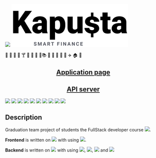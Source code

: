 
![](https://cdn-icons.flaticon.com/png/128/3639/premium/3639404.png?token=exp=1644439860~hmac=45753d5359f7cd193c60cf83487874df) ![](https://raw.githubusercontent.com/Evgeniya-star-35/finally-react/main/src/images/title.png)

:cake: :fork_and_knife: :pizza: :hamburger: :cocktail: :book: :palm_tree: :gift: :pill::books: :bicyclist: :car: :art: :necktie: :train: :airplane: :house: :hotel:

<h2 align="center"><a  href="https://finally-react-project.netlify.app/">Application page </a></h2>
<h2 align="center"><a  href="https://finally-node.herokuapp.com/api-docs/#/">API server</a></h2>

<img src="https://img.shields.io/badge/React-%5E17.0.2-%2333E0FF"/>
<img src="https://img.shields.io/badge/Redux-%5E4.1.0-%236944E7"/>
<img src="https://img.shields.io/badge/Css-Modules-%23EC83D4"/>
<img src="https://img.shields.io/badge/JavaScript-ES8-aqua"/>
<img src="https://img.shields.io/badge/-Nodejs-brightgreen"/>
<img src="https://img.shields.io/badge/-nodemailer-%2344ACE7"/>
<img src="https://img.shields.io/badge/-swagger--ui--express-%2338FF50"/>
<img src="https://img.shields.io/badge/-Cloudinary-%234B64F2"/>
<img src="https://img.shields.io/badge/-MongoDB-green"/>
<img src="https://img.shields.io/badge/-GitHub-black"/>
</p>


## Description

Graduation team project of students the FullStack developer course
[<img src="https://img.shields.io/badge/Go-IT-orange" />](https://goit.ua/).

<b>Frontend</b> is written on
[<img src="https://img.shields.io/badge/-React-%2333E0FF"/>](https://reactjs.org/)
with using
[<img src="https://img.shields.io/badge/-Redux-%236944E7"/>](https://redux.js.org/).

<b>Backend</b> is written on
[<img src="https://img.shields.io/badge/-Nodejs-brightgreen"/>](https://nodejs.org/uk/)
with using
[<img src="https://img.shields.io/badge/-nodemailer-%2344ACE7"/>](https://nodemailer.com/about/),
[<img src="https://img.shields.io/badge/-swagger--ui--express-%2338FF50"/>](https://swagger.io/),
[<img src="https://img.shields.io/badge/-Cloudinary-%234B64F2"/>](https://cloudinary.com/)
and
[<img src="https://img.shields.io/badge/-MongoDB-green"/>](https://www.mongodb.com/)



